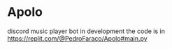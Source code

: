 # Apolo
discord music player bot in development
the code is in https://replit.com/@PedroFaraco/Apolo#main.py

